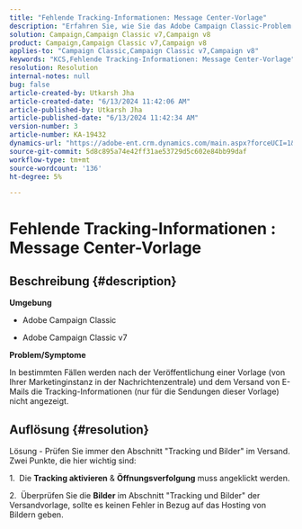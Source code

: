 ```yaml
---
title: "Fehlende Tracking-Informationen: Message Center-Vorlage"
description: "Erfahren Sie, wie Sie das Adobe Campaign Classic-Problem beheben können, bei dem Tracking-Informationen in einigen Fällen nicht angezeigt werden."
solution: Campaign,Campaign Classic v7,Campaign v8
product: Campaign,Campaign Classic v7,Campaign v8
applies-to: "Campaign Classic,Campaign Classic v7,Campaign v8"
keywords: "KCS,Fehlende Tracking-Informationen: Message Center-Vorlage"
resolution: Resolution
internal-notes: null
bug: false
article-created-by: Utkarsh Jha
article-created-date: "6/13/2024 11:42:06 AM"
article-published-by: Utkarsh Jha
article-published-date: "6/13/2024 11:42:34 AM"
version-number: 3
article-number: KA-19432
dynamics-url: "https://adobe-ent.crm.dynamics.com/main.aspx?forceUCI=1&pagetype=entityrecord&etn=knowledgearticle&id=825983f2-7929-ef11-840a-00224808decd"
source-git-commit: 5d8c895a74e42ff31ae53729d5c602e84bb99daf
workflow-type: tm+mt
source-wordcount: '136'
ht-degree: 5%

---
```


# Fehlende Tracking-Informationen : Message Center-Vorlage

## Beschreibung {#description}


<b>Umgebung</b>

- Adobe Campaign Classic

- Adobe Campaign Classic v7

<b>Problem/Symptome</b>

In bestimmten Fällen werden nach der Veröffentlichung einer Vorlage (von Ihrer Marketinginstanz in der Nachrichtenzentrale) und dem Versand von E-Mails die Tracking-Informationen (nur für die Sendungen dieser Vorlage) nicht angezeigt.


## Auflösung {#resolution}


Lösung - Prüfen Sie immer den Abschnitt &quot;Tracking und Bilder&quot; im Versand. Zwei Punkte, die hier wichtig sind:

1.  Die <b>Tracking aktivieren</b> &amp; <b>Öffnungsverfolgung</b> muss angeklickt werden.

2.  Überprüfen Sie die <b>Bilder</b> im Abschnitt &quot;Tracking und Bilder&quot; der Versandvorlage, sollte es keinen Fehler in Bezug auf das Hosting von Bildern geben.
